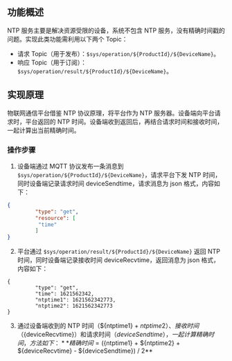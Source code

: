 ## 功能概述

NTP 服务主要是解决资源受限的设备，系统不包含 NTP 服务，没有精确时间戳的问题。实现此类功能需利用以下两个 Topic：
- 请求 Topic（用于发布）：`$sys/operation/${ProductId}/${DeviceName}`。
- 响应 Topic（用于订阅）：`$sys/operation/result/${ProductId}/${DeviceName}`。

## 实现原理

物联网通信平台借鉴 NTP 协议原理，将平台作为 NTP 服务器。设备端向平台请求时，平台返回的 NTP 时间。设备端收到返回后，再结合请求时间和接收时间，一起计算出当前精确时间。

### 操作步骤
1. 设备端通过 MQTT 协议发布一条消息到 `$sys/operation/${ProductId}/${DeviceName}`，请求平台下发 NTP 时间，同时设备端记录请求时间 deviceSendtime，请求消息为 json 格式，内容如下：
```json
{
		 "type": "get",
		 "resource": [
		  "time"
		 ]
}
```
2. 平台通过 `$sys/operation/result/${ProductId}/${DeviceName}` 返回 NTP 时间，同时设备端记录接收时间 deviceRecvtime，返回消息为 json 格式，内容如下：
```
{
		 "type": "get",
		 "time": 1621562342,
		 "ntptime1": 1621562342773,
		 "ntptime2": 1621562342773
}
```
3. 通过设备端收到的 NTP 时间（${ntptime1} + ${ntptime2}）、接收时间（${deviceRecvtime}）和请求时间（${deviceSendtime}），一起计算精确时间，方法如下：
**精确时间 =(${ntptime1} + ${ntptime2} + ${deviceRecvtime} - ${deviceSendtime}) / 2**

